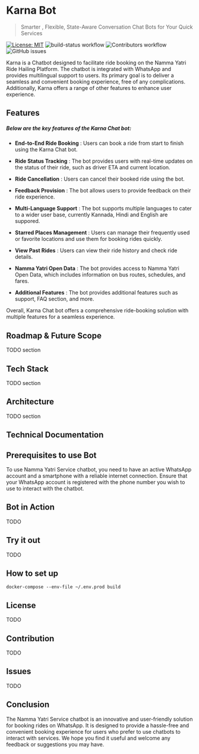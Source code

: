 # Karna Bot

<!--  logo & tag goes here -->


> Smarter , Flexible, State-Aware Conversation Chat Bots for Your Quick Services


[![License: MIT](https://img.shields.io/badge/License-MIT-yellow.svg)](https://opensource.org/licenses/MIT)
![build-status workflow](https://github.com/nishan.b/Namma-Bot/actions/workflows/app-deploy.yml/badge.svg)
![Contributors workflow](https://img.shields.io/github/contributors/nishanb/Namma-Bot)
![GitHub issues](https://img.shields.io/github/issues/nishanb/Namma-Bot)

Karna is a Chatbot designed to facilitate ride booking on the Namma Yatri Ride Hailing Platform. The chatbot is integrated with WhatsApp and provides multilingual support to users. Its primary goal is to deliver a seamless and convenient booking experience, free of any complications. Additionally, Karna offers a range of other features to enhance user experience.

## Features 
##### Below are the key features of the Karna Chat bot:

-  **End-to-End Ride Booking** : Users can book a ride from start to finish using the Karna Chat bot.


-  **Ride Status Tracking** : The bot provides users with real-time updates on the status of their ride, such as driver ETA and current location.


-  **Ride Cancellation** : Users can cancel their booked ride using the bot.


-  **Feedback Provision** : The bot allows users to provide feedback on their ride experience.


-  **Multi-Language Support** : The bot supports multiple languages to cater to a wider user base, currently Kannada, Hindi and English are suppored.


-  **Starred Places Management** : Users can manage their frequently used or favorite locations and use them for booking rides quickly.


-  **View Past Rides** : Users can view their ride history and check ride details.


-  **Namma Yatri Open Data** : The bot provides access to Namma Yatri Open Data, which includes information on bus routes, schedules, and fares.


-  **Additional Features** : The bot provides additional features such as support, FAQ section, and more.

Overall, Karna Chat bot offers a comprehensive ride-booking solution with multiple features for a seamless experience.

## Roadmap & Future Scope
TODO section

## Tech Stack
TODO section

## Architecture
TODO section

## Technical Documentation

## Prerequisites to use Bot
To use Namma Yatri Service chatbot, you need to have an active WhatsApp account and a smartphone with a reliable internet connection. Ensure that your WhatsApp account is registered with the phone number you wish to use to interact with the chatbot.

## Bot in Action 
TODO 

## Try it out
TODO

## How to set up
`docker-compose --env-file ~/.env.prod build`

## License
TODO

## Contribution
TODO 

## Issues
TODO 

## Conclusion
The Namma Yatri Service chatbot is an innovative and user-friendly solution for booking rides on WhatsApp. It is designed to provide a hassle-free and convenient booking experience for users who prefer to use chatbots to interact with services. We hope you find it useful and welcome any feedback or suggestions you may have.




